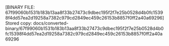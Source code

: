 [BINARY FILE: 67f99060b1531b183b13aa8f33b27473c9dbec195f2f7e25b0528d4b0fc15398f4dd57ea2d19258a7382c979cd2849ec459c26153b8857f0ff2a40a69296]
Stored copy: docs/converted-binary/67f99060b1531b183b13aa8f33b27473c9dbec195f2f7e25b0528d4b0fc15398f4dd57ea2d19258a7382c979cd2849ec459c26153b8857f0ff2a40a69296
